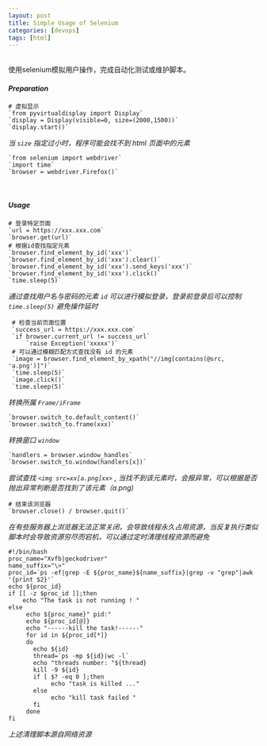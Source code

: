 ```yaml
---
layout: post
title: Simple Usage of Selenium
categories: [devops]
tags: [html]
---
```


<br>
使用selenium模拟用户操作，完成自动化测试或维护脚本。

<br>

#### **_Preparation_**

    # 虚拟显示
    `from pyvirtualdisplay import Display`  
    `display = Display(visible=0, size=(2000,1500))`  
    `display.start()`  

 *当 `size` 指定过小时，程序可能会找不到 html 页面中的元素*

    `from selenium import webdriver`  
    `import time`  
    `browser = webdriver.Firefox()`
 
 <br>

#### **_Usage_**

    # 登录特定页面
    `url = https://xxx.xxx.com`
    `browser.get(url)`
    # 根据id查找指定元素
    `browser.find_element_by_id('xxx')`
    `browser.find_element_by_id('xxx').clear()`
    `browser.find_element_by_id('xxx').send_keys('xxx')`
    `browser.find_element_by_id('xxx').click()`
    `time.sleep(5)`

 *通过查找用户名与密码的元素 `id` 可以进行模拟登录，登录前登录后可以控制 `time.sleep(5)` 避免操作延时*

     # 检查当前页面位置
     `success_url = https://xxx.xxx.com`
     `if browser.current_url != success_url`
         `raise Exception('xxxxx')`
     # 可以通过模糊匹配方式查找没有 id 的元素
     `image = browser.find_element_by_xpath("//img[contains(@src, 'a.png')]")`
     `time.sleep(5)`
     `image.click()`
     `time.sleep(5)`

 *转换所属 `Frame/iFrame`*

    `browser.switch_to.default_content()`
    `browser.switch_to.frame(xxx)`

 *转换窗口 `window`*

    `handlers = browser.window_handles`
    `browser.switch_to.window(handlers[x])`


 *尝试查找 `<img src=xx[a.png]xx>` , 当找不到该元素时，会报异常，可以根据是否抛出异常判断是否找到了该元素（a.png)*

    # 结束该浏览器
    `browser.close() / browser.quit()`

*在有些服务器上浏览器无法正常关闭，会导致线程永久占用资源，当反复执行类似脚本时会导致资源穷尽而宕机，可以通过定时清理线程资源而避免*

    #!/bin/bash
    proc_name="Xvfb|geckodriver"
    name_suffix="\>"
    proc_id=`ps -ef|grep -E ${proc_name}${name_suffix}|grep -v "grep"|awk '{print $2}'`
    echo ${proc_id}
    if [[ -z $proc_id ]];then
        echo "The task is not running ! "
    else
         echo ${proc_name}" pid:"
         echo ${proc_id[@]}
         echo "------kill the task!------"
         for id in ${proc_id[*]}
         do
           echo ${id}
           thread=`ps -mp ${id}|wc -l`
           echo "threads number: "${thread}
           kill -9 ${id}
           if [ $? -eq 0 ];then
                echo "task is killed ..."
           else
                echo "kill task failed "
           fi
         done
    fi

*上述清理脚本源自网络资源*

<br>



